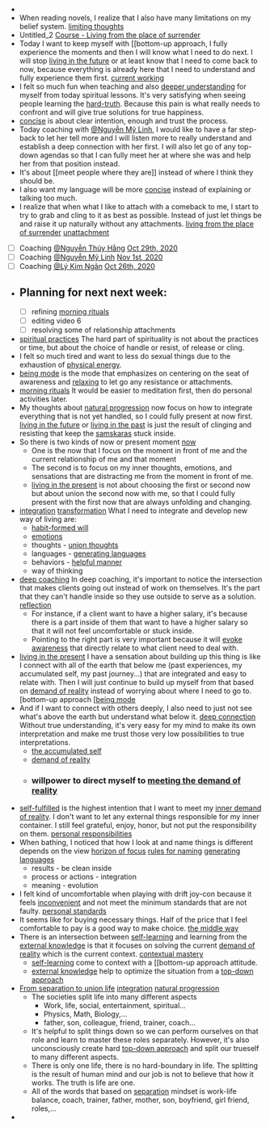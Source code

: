 - 
- When reading novels, I realize that I also have many
limitations on my belief system. [limiting thoughts](<limiting thoughts.md>)
- Untitled_2 [Course - Living from the place of surrender](<Course - Living from the place of surrender.md>)
- Today I want to keep myself with [[bottom-up approach, I
fully experience the moments and then I will know what I need to do next. I
will stop [living in the future](<living in the future.md>) or at least know that I need to come back to
now, because everything is already here that I need to understand and fully
experience them first.  [current working](<current working.md>)
- I felt so much fun when teaching and also [deeper understanding](<deeper understanding.md>) for myself from today spiritual lessons. It's very satisfying
when seeing people learning the [hard-truth](<hard-truth.md>). Because this pain is what
really needs to confront and will give true solutions for true happiness.
- [concise](<concise.md>) is about clear intention, enough and trust the
process.
- Today coaching with [@Nguyễn Mỹ Linh](<@Nguyễn Mỹ Linh.md>), I would like to have
a far step-back to let her tell more and I will listen more to really
understand and establish a deep connection with her first. I will also let go
of any top-down agendas so that I can fully meet her at where she was and help
her from that position instead.
- It's about [[meet people
where they are]] instead of where I think they should be.
- I also want my language
will be more [concise](<concise.md>) instead of explaining or talking too much.
- I realize that when what I like to attach with a comeback to
me, I start to try to grab and cling to it as best as possible. Instead of just
let things be and raise it up naturally without any attachments. [living from the place of surrender](<living from the place of surrender.md>) [unattachment](<unattachment.md>)
- [ ] Coaching
[@Nguyễn Thúy Hằng](<@Nguyễn Thúy Hằng.md>) [Oct 29th, 2020](<Oct 29th, 2020.md>)
- [ ] Coaching [@Nguyễn Mỹ Linh](<@Nguyễn Mỹ Linh.md>) [Nov 1st, 2020](<Nov 1st, 2020.md>)
- [ ] Coaching [@Lý Kim Ngân](<@Lý Kim Ngân.md>) [Oct 26th, 2020](<Oct 26th, 2020.md>)
- Planning for next next week:
    - 
    - [ ] refining [morning rituals](<morning rituals.md>)
    - [ ] editing video 6
    - [ ] resolving some of relationship attachments
- [spiritual practices](<spiritual practices.md>) The hard part of spirituality is not
about the practices or time, but about the choice of handle or resist, of
release or cling.
- I felt so much tired and want to less do sexual things due
to the exhaustion of [physical energy](<physical energy.md>).
- [being mode](<being mode.md>) is the mode that emphasizes on centering on
the seat of awareness and [relaxing](<relaxing.md>) to let go any resistance or
attachments.
- [morning rituals](<morning rituals.md>) It would be easier to meditation first,
then do personal activities later.
- My thoughts about [natural progression](<natural progression.md>) now focus
on how to integrate everything that is not yet handled, so I could fully
present at now first. [living in the future](<living in the future.md>) or [living in the past](<living in the past.md>) is
just the result of clinging and resisting that keep the [samskaras](<samskaras.md>) stuck
inside.
- So there is two kinds of now or present moment [now](<now.md>)
    - One is the now that I focus on the moment in front of me and the current relationship of me and that moment
    - The second is to focus on my inner thoughts, emotions, and sensations that are distracting me from the moment in front of me.
    - [living in the present](<living in the present.md>) is not about choosing the first or second now but about union the second now with me, so that I could fully present with the first now that are always unfolding and changing.
- [integration](<integration.md>) [transformation](<transformation.md>) What I need to integrate and develop new way of living are:
    - [habit-formed will](<habit-formed will.md>)
    - [emotions](<emotions.md>)
    - thoughts - [union thoughts](<union thoughts.md>)
    - languages - [generating languages](<generating languages.md>)
    - behaviors - [helpful manner](<helpful manner.md>)
    - way of thinking
- [deep coaching](<deep coaching.md>) In deep coaching, it's important to notice the intersection that makes clients going out instead of work on themselves. It's the part that they can't handle inside so they use outside to serve as a solution. [reflection](<reflection.md>)
    - For instance, if a client want to have a higher salary, it's because there is a part inside of them that want to have a higher salary so that it will not feel uncomfortable or stuck inside.
    - Pointing to the right part is very important because it will [evoke awareness](<evoke awareness.md>) that directly relate to what client need to deal with.
- [living in the present](<living in the present.md>) I have a sensation about building up this thing is like I connect with all of the earth that below me (past experiences, my accumulated self, my past journey...) that are integrated and easy to relate with. Then I will just continue to build up myself from that based on [demand of reality](<demand of reality.md>) instead of worrying about where I need to go to. [bottom-up approach [[being mode](<bottom-up approach [[being mode.md>) 
- And if I want to connect with others deeply, I also need to just not see what's above the earth but understand what below it. [deep connection](<deep connection.md>) Without true understanding, it's very easy for my mind to make its own interpretation and make me trust those very low possibilities to true interpretations.
    - [the accumulated self](<the accumulated self.md>)
    - [demand of reality](<demand of reality.md>)
    - ### willpower to direct myself to [meeting the demand of reality](<meeting the demand of reality.md>)
- [self-fulfilled](<self-fulfilled.md>) is the highest intention that I want to
meet my [inner demand of reality](<inner demand of reality.md>). I don't want to let any external things
responsible for my inner container. I still feel grateful, enjoy, honor, but
not put the responsibility on them. [personal responsibilities](<personal responsibilities.md>)
- When bathing, I noticed that how I look at and name things is different depends on the view [horizon of focus](<horizon of focus.md>) [rules for naming](<rules for naming.md>) [generating languages](<generating languages.md>)
    - results - be clean inside
    - process or actions - integration
    - meaning - evolution
- I felt kind of uncomfortable when playing with drift joy-con because it feels [inconvenient](<inconvenient.md>) and not meet the minimum standards that are not faulty. [personal standards](<personal standards.md>)
- It seems like for buying necessary things. Half of the price that I feel comfortable to pay is a good way to make choice. [the middle way](<the middle way.md>)
- There is an intersection between [self-learning](<self-learning.md>) and learning from the [external knowledge](<external knowledge.md>) is that it focuses on solving the current [demand of reality](<demand of reality.md>)  which is the current context. [contextual mastery](<contextual mastery.md>)
    - [self-learning](<self-learning.md>) come to context with a [[bottom-up approach attitude.
    - [external knowledge](<external knowledge.md>) help to optimize the situation from a [top-down approach](<top-down approach.md>)
- [From separation to union life](<From separation to union life.md>) [integration](<integration.md>) [natural progression](<natural progression.md>)
    - The societies split life into many different aspects
        - Work, life, social, entertainment, spiritual...
        - Physics, Math, Biology,...
        - father, son, colleague, friend, trainer, coach...
    - It's helpful to split things down so we can perform ourselves on that role and learn to master these roles separately. However, it's also unconsciously create hard [top-down approach](<top-down approach.md>) and split our trueself to many different aspects.
    - There is only one life, there is no hard-boundary in life. The splitting is the result of human mind and our job is not to believe that how it works. The truth is life are one.
    - All of the words that based on [separation](<separation.md>) mindset is work-life balance, coach, trainer, father, mother, son, boyfriend, girl friend, roles,...
- 
